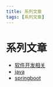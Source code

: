 ```yaml
---
title: 系列文章
tags: [系列文章]
---
```

# 系列文章

- [软件开发相关](./software/README.md)
- [java](./basic/README.md)
- [springboot](./springboot/README.md)


